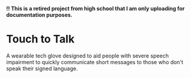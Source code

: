 #### !! This is a retired project from high school that I am only uploading for documentation purposes.
# Touch to Talk
A wearable tech glove designed to aid people with severe speech impairment to quickly communicate short messages to those who don't speak their signed language.
